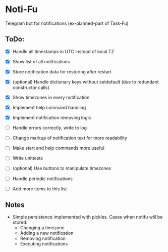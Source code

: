 # Noti-Fu
Telegram bot for notifications (ex-planned-part of Task-Fu)

## ToDo:
- [x] Handle all timestamps in UTC instead of local TZ
- [x] Show list of all notifications
- [x] Store notification data for restoring after restart
- [x] (optional) Handle dictionary keys without setdefault (due to redundant constructor calls)
- [x] Show timezones in every notification
- [x] Implement help command handling
- [x] Implement notification removing logic
- [ ] Handle errors correctly, write to log
- [ ] Change markup of notification text for more readability
- [ ] Make start and help commands more useful
- [ ] Write unittests
- [ ] (optional) Use buttons to manipulate timezones
- [ ] Handle periodic notifications
- [ ] Add more items to this list


## Notes
- Simple persistence implemented with pickles. Cases when notifu will be stored:
    * Changing a timezone
    * Adding a new notification
    * Removing notification
    * Executing notifications